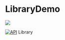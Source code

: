 # LibraryDemo

[![](https://jitpack.io/v/qq634421026/LibraryDemo.svg)](https://jitpack.io/#qq634421026/LibraryDemo)

[![API](https://img.shields.io/badge/API-10%2B-brightgreen.svg?style=flat)](https://android-arsenal.com/api?level=10)
Library
